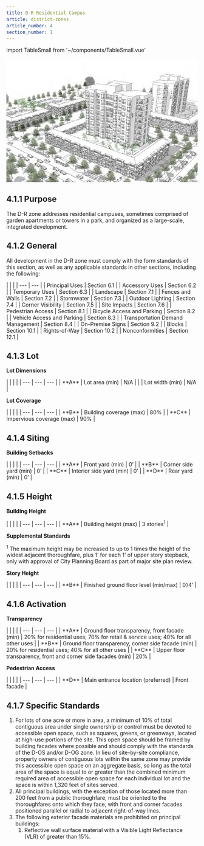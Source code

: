 ```yaml
---
title: D-R Residential Campus
article: district-zones
article_number: 4
section_number: 1
---
```


import TableSmall from '~/components/TableSmall.vue'

![D-R Residential Campus](../../../assets/images/4-1/4-1.png "D-R Residential Campus")

## 4.1.1 Purpose

The D-R zone addresses residential campuses, sometimes comprised of garden apartments or towers in a park, and organized as a large-scale, integrated development.

## 4.1.2 General

All development in the D-R zone must comply with the form standards of this section, as well as any applicable standards in other sections, including the following:

<TableSmall>
| | |
| --- | --- |
| Principal Uses | Section 6.1 |
| Accessory Uses | Section 6.2 |
| Temporary Uses | Section 6.3 |
| Landscape | Section 7.1 |
| Fences and Walls | Section 7.2 |
| Stormwater | Section 7.3 |
| Outdoor Lighting | Section 7.4 |
| Corner Visibility | Section 7.5 |
| Site Impacts | Section 7.6 |
| Pedestrian Access | Section 8.1 |
| Bicycle Access and Parking | Section 8.2 |
| Vehicle Access and Parking | Section 8.3 |
| Transportation Demand Management | Section 8.4 |
| On-Premise Signs | Section 9.2 |
| Blocks | Section 10.1 |
| Rights-of-Way | Section 10.2 |
| Nonconformities | Section 12.1 |
</TableSmall>

## 4.1.3 Lot

**Lot Dimensions**

<TableSmall>
| | | |
| --- | --- | --- |
| **A** | Lot area (min) | N/A |
| | Lot width (min) | N/A |
</TableSmall>

**Lot Coverage**

<TableSmall>
| | | |
| --- | --- | --- |
| **B** | Building coverage (max) | 80% |
| **C** | Impervious coverage (max) | 90% |
</TableSmall>

## 4.1.4 Siting

**Building Setbacks**

<TableSmall>
| | | |
| --- | --- | --- |
| **A** | Front yard (min) | 0’ |
| **B** | Corner side yard (min) | 0’ |
| **C** | Interior side yard (min) | 0’ |
| **D** | Rear yard (min) | 0’ |
</TableSmall>

## 4.1.5 Height

**Building Height**

<TableSmall>
| | | |
| --- | --- | --- |
| **A** | Building height (max) | 3 stories<sup>1</sup> |
</TableSmall>

**Supplemental Standards**

<sup>1</sup> The maximum height may be increased to up to 1 times the height of the widest adjacent thoroughfare, plus 1’ for each 1’ of upper story stepback, only with approval of City Planning Board as part of major site plan review.

**Story Height**

<TableSmall>
| | | |
| --- | --- | --- |
| **B** | Finished ground floor level (min/max) | 0’/4’ |
</TableSmall>

## 4.1.6 Activation

**Transparency**

<TableSmall>
| | | |
| --- | --- | --- |
| **A** | Ground floor transparency, front facade (min) | 20% for residential uses; 70% for retail & service uses; 40% for all other uses |
| **B** | Ground floor transparency, corner side facade (min) | 20% for residential uses; 40% for all other uses |
| **C** | Upper floor transparency, front and corner side facades (min) | 20% |
</TableSmall>

**Pedestrian Access**

<TableSmall>
| | | |
| --- | --- | --- |
| **D** | Main entrance location (preferred) | Front facade |
</TableSmall>

## 4.1.7 Specific Standards

1. For lots of one acre or more in area, a minimum of 10% of total contiguous area under single ownership or control must be devoted to
   accessible open space, such as squares, greens, or greenways, located at high-use portions of the site. This open space should be framed by building facades where possible and should comply with the standards of the D-OS and/or D-OG zone. In lieu of site-by-site compliance, property owners of contiguous lots within the same zone may provide this accessible open space on an aggregate basis, so long as the total area of the space is equal to or greater than the combined minimum required area of accessible open space for each individual lot and the space is within 1,320 feet of sites served.
2. All principal buildings, with the exception of those located more than 200 feet from a public
   thoroughfare, must be oriented to the thoroughfares onto which they face, with front and corner facades positioned parallel or radial to adjacent right-of-way lines.
3. The following exterior facade materials are prohibited on principal buildings:
   1. Reflective wall surface material with a Visible Light Reflectance (VLR) of greater than 15%.
